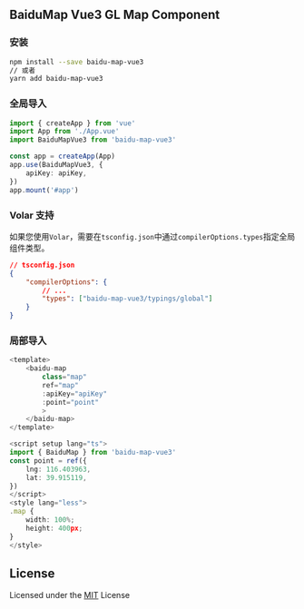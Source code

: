 ## BaiduMap Vue3 GL Map Component

### 安装

```sh
npm install --save baidu-map-vue3
// 或者
yarn add baidu-map-vue3
```

### 全局导入

```typescript
import { createApp } from 'vue'
import App from './App.vue'
import BaiduMapVue3 from 'baidu-map-vue3'

const app = createApp(App)
app.use(BaiduMapVue3, {
    apiKey: apiKey,
})
app.mount('#app')
```

### Volar 支持

如果您使用`Volar`，需要在`tsconfig.json`中通过`compilerOptions.types`指定全局组件类型。

```json
// tsconfig.json
{
    "compilerOptions": {
        // ...
        "types": ["baidu-map-vue3/typings/global"]
    }
}
```

### 局部导入

```typescript
<template>
    <baidu-map
        class="map"
        ref="map"
        :apiKey="apiKey"
        :point="point"
        >
    </baidu-map>
</template>

<script setup lang="ts">
import { BaiduMap } from 'baidu-map-vue3'
const point = ref({
    lng: 116.403963,
    lat: 39.915119,
})
</script>
<style lang="less">
.map {
    width: 100%;
    height: 400px;
}
</style>
```

## License

Licensed under the [MIT](./LICENSE) License

